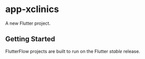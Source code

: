# app-xclinics

A new Flutter project.

## Getting Started

FlutterFlow projects are built to run on the Flutter _stable_ release.
